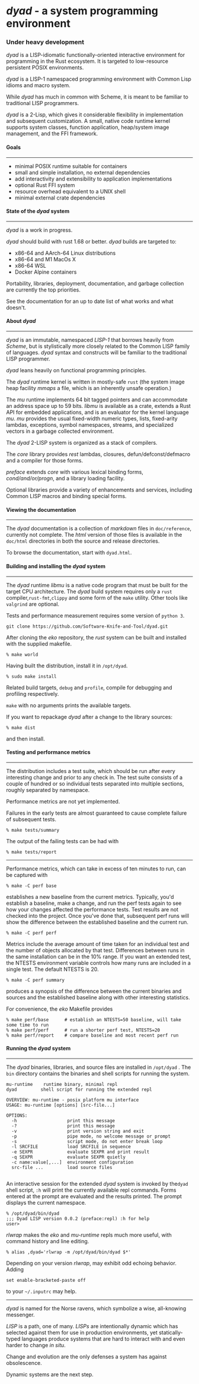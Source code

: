 # *dyad* - a system programming environment


### Under heavy development

*dyad* is a LISP-idiomatic functionally-oriented interactive environment for programming in the Rust ecosystem. It is targeted to low-resource persistent POSIX environments.

*dyad* is a LISP-1 namespaced programming environment with Common Lisp idioms and macro system.

While *dyad* has much in common with Scheme, it is meant to be familiar to traditional LISP programmers.

*dyad* is a 2-Lisp, which gives it considerable flexibility in implementation and subsequent customization. A small, native code runtime kernel supports system classes, function application, heap/system image management, and the FFI framework.



#### Goals
------

- minimal POSIX runtime suitable for containers
- small and simple installation, no external dependencies
- add interactivity and extensibility to application implementations
- optional Rust FFI system
- resource overhead equivalent to a UNIX shell
- minimal external crate dependencies



#### State of the *dyad* system

------

*dyad* is a work in progress.

*dyad* should build with rust 1.68 or better. *dyad* builds are targeted to:

- x86-64 and AArch-64 Linux distributions
- x86-64 and M1 MacOs X
- x86-64 WSL
- Docker Alpine containers

Portability, libraries, deployment, documentation, and garbage collection are currently the top priorities.

See the documentation for an up to date list of what works and what doesn't.



#### About *dyad*

------

*dyad* is an immutable, namespaced *LISP-1* that borrows heavily from *Scheme*, but is stylistically more closely related to the Common LISP family of languages. *dyad* syntax and constructs will be familiar to the traditional LISP programmer. 

*dyad* leans heavily on functional programming principles.

The *dyad* runtime kernel is written in mostly-safe `rust` (the system image heap facility *mmaps* a file, which is an inherently unsafe operation.)

The *mu* runtime implements 64 bit tagged pointers and can accommodate an address space up to 59 bits. *libmu* is available as a crate, extends a Rust API for embedded applications, and is an evaluator for the kernel language *mu*. *mu* provides the usual fixed-width numeric types, lists, fixed-arity lambdas, exceptions, symbol namespaces, streams, and specialized vectors in a garbage collected environment.

The *dyad* 2-LISP system is organized as a stack of compilers. 

The *core* library provides *rest* lambdas, closures, defun/defconst/defmacro and a compiler for those forms.

*preface* extends *core* with various lexical binding forms, *cond/and/or/progn*, and a library loading facility.

Optional libraries provide a variety of enhancements and services, including Common LISP macros and binding special forms.



#### Viewing the documentation

------

The *dyad* documentation is a collection of *markdown* files in `doc/reference`, currently not complete. The *html* version of those files is available in the `doc/html` directories in both the source and release directories.

To browse the documentation, start with `dyad.html`.



#### Building and installing the *dyad* system

------

The *dyad* runtime *libmu* is a native code program that must be built for the target CPU architecture. The *dyad* build system requires only a `rust` compiler,`rust-fmt`,`clippy` and some form of the `make` utility. Other tools like  `valgrind` are optional.

Tests and performance measurement requires some version of `python 3`.

```
git clone https://github.com/Software-Knife-and-Tool/dyad.git
```

After cloning the *eko* repository, the *rust* system can be built and installed with the supplied makefile.

```
% make world
```

Having built the distribution, install it in `/opt/dyad`.

```
% sudo make install
```

Related build targets, `debug` and `profile`, compile for debugging and profiling respectively.

`make` with no arguments prints the available targets.

If you want to repackage *dyad* after a change to the library sources:

```
% make dist
```

and then install.



#### Testing and performance metrics

------

The distribution includes a test suite, which should be run after every interesting change and prior to any check in. The test suite consists of a couple of hundred or so individual tests separated into multiple sections, roughly separated by namespace.

Performance metrics are not yet implemented.

Failures in the early tests are almost guaranteed to cause complete failure of subsequent tests.

```
% make tests/summary
```

The output of the failing tests can be had with

```
% make tests/report
```

------

Performance metrics, which can take in excess of ten minutes to run, can be captured with

```
% make -C perf base
```

establishes a new baseline from the current metrics. Typically, you'd establish a baseline, make a change, and run the perf tests again to see how your changes affected the performance tests. Test results are not checked into the project. Once you've done that, subsequent perf runs will show the difference between the established baseline and the current run.

```
% make -C perf perf
```

Metrics include the average amount of time taken for an individual test and the number of objects allocated by that test. Differences between runs in the same installation can be in the 10% range. If you want an extended test, the NTESTS environment variable controls how many runs are included in a single test. The default NTESTS is 20.

```
% make -C perf summary
```

produces a synopsis of the difference between the current binaries and sources and the established baseline along with other interesting statistics.

For convenience, the *eko* Makefile provides

```
% make perf/base      # establish an NTESTS=50 baseline, will take some time to run
% make perf/perf      # run a shorter perf test, NTESTS=20
% make perf/report	  # compare baseline and most recent perf run
```



#### Running the *dyad* system

------

The *dyad* binaries, libraries, and source files are installed in `/opt/dyad` . The `bin` directory contains the binaries and shell scripts for running the system.

```
mu-runtime    runtime binary, minimal repl
dyad         shell script for running the extended repl
```


```
OVERVIEW: mu-runtime - posix platform mu interface
USAGE: mu-runtime [options] [src-file...]

OPTIONS:
  -h                   print this message
  -?                   print this message
  -v                   print version string and exit
  -p                   pipe mode, no welcome message or prompt
  -s                   script mode, do not enter break loop
  -l SRCFILE           load SRCFILE in sequence
  -e SEXPR             evaluate SEXPR and print result
  -q SEXPR             evaluate SEXPR quietly
  -c name:value[,...]  environment configuration  	   
  src-file ...         load source files
  
```

An interactive session for the extended *dyad* system is invoked by the`dyad` shell script, `:h` will print the currently available repl commands. Forms entered at the prompt are evaluated and the results printed. The prompt displays the current namespace.

```
% /opt/dyad/bin/dyad
;;; Dyad LISP version 0.0.2 (preface:repl) :h for help
user>
```

*rlwrap* makes the *eko* and *mu-runtime* repls much more useful, with command history and line editing.

```
% alias ,dyad='rlwrap -m /opt/dyad/bin/dyad $*'
```

Depending on your version *rlwrap*, may exhibit odd echoing behavior. Adding

```
set enable-bracketed-paste off
```



to your `~/.inputrc` may help.

------

*dyad* is named for the Norse ravens, which symbolize a wise, all-knowing messenger.

*LISP* is a path, one of many. *LISPs* are intentionally dynamic which has selected against them for use in production environments, yet statically-typed languages produce systems that are hard to interact with and even harder to change *in situ*.

Change and evolution are the only defenses a system has against obsolescence.

Dynamic systems are the next step.
